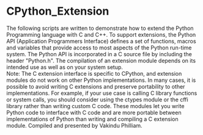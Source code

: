 # CPython_Extension
The following scripts are written to demonstrate how to extend the Python Programming language with C and C++. To support extensions, the Python API (Application Programmers Interface) defines a set of functions, macros and variables that provide access to most aspects of the Python run-time system. 
The Python API is incorporated in a C source file by including the header "Python.h".  The compilation of an extension module depends on its intended use as well as on your system setup.  
Note:  The C extension interface is specific to CPython, and extension modules do not work on other Python implementations. In many cases, it is possible to avoid writing C extensions and preserve portability to other implementations. For example, if your use case is calling C library functions or system calls, you should consider using the ctypes module or the cffi library rather than writing custom C code. These modules let you write Python code to interface with C code and are more portable between implementations of Python than writing and compiling a C extension module. Compiled and presented by Vakindu Philliam.
